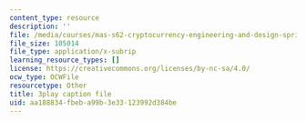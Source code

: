 ```yaml
---
content_type: resource
description: ''
file: /media/courses/mas-s62-cryptocurrency-engineering-and-design-spring-2018/aa188834fbeba99b3e33123992d384be_mBdrvfytLDQ.srt
file_size: 105014
file_type: application/x-subrip
learning_resource_types: []
license: https://creativecommons.org/licenses/by-nc-sa/4.0/
ocw_type: OCWFile
resourcetype: Other
title: 3play caption file
uid: aa188834-fbeb-a99b-3e33-123992d384be
---
```


